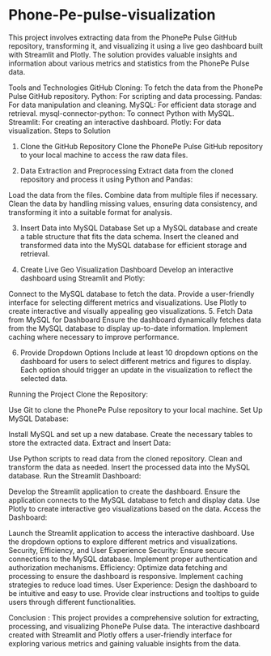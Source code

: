 # Phone-Pe-pulse-visualization
This project involves extracting data from the PhonePe Pulse GitHub repository, transforming it, and visualizing it using a live geo dashboard built with Streamlit and Plotly. The solution provides valuable insights and information about various metrics and statistics from the PhonePe Pulse data.

Tools and Technologies
GitHub Cloning: To fetch the data from the PhonePe Pulse GitHub repository.
Python: For scripting and data processing.
Pandas: For data manipulation and cleaning.
MySQL: For efficient data storage and retrieval.
mysql-connector-python: To connect Python with MySQL.
Streamlit: For creating an interactive dashboard.
Plotly: For data visualization.
Steps to Solution
1. Clone the GitHub Repository
Clone the PhonePe Pulse GitHub repository to your local machine to access the raw data files.

2. Data Extraction and Preprocessing
Extract data from the cloned repository and process it using Python and Pandas:

Load the data from the files.
Combine data from multiple files if necessary.
Clean the data by handling missing values, ensuring data consistency, and transforming it into a suitable format for analysis.

3. Insert Data into MySQL Database
Set up a MySQL database and create a table structure that fits the data schema. Insert the cleaned and transformed data into the MySQL database for efficient storage and retrieval.

4. Create Live Geo Visualization Dashboard
Develop an interactive dashboard using Streamlit and Plotly:

Connect to the MySQL database to fetch the data.
Provide a user-friendly interface for selecting different metrics and visualizations.
Use Plotly to create interactive and visually appealing geo visualizations.
5. Fetch Data from MySQL for Dashboard
Ensure the dashboard dynamically fetches data from the MySQL database to display up-to-date information. Implement caching where necessary to improve performance.

6. Provide Dropdown Options
Include at least 10 dropdown options on the dashboard for users to select different metrics and figures to display. Each option should trigger an update in the visualization to reflect the selected data.

Running the Project
Clone the Repository:

Use Git to clone the PhonePe Pulse repository to your local machine.
Set Up MySQL Database:

Install MySQL and set up a new database.
Create the necessary tables to store the extracted data.
Extract and Insert Data:

Use Python scripts to read data from the cloned repository.
Clean and transform the data as needed.
Insert the processed data into the MySQL database.
Run the Streamlit Dashboard:

Develop the Streamlit application to create the dashboard.
Ensure the application connects to the MySQL database to fetch and display data.
Use Plotly to create interactive geo visualizations based on the data.
Access the Dashboard:

Launch the Streamlit application to access the interactive dashboard.
Use the dropdown options to explore different metrics and visualizations.
Security, Efficiency, and User Experience
Security: Ensure secure connections to the MySQL database. Implement proper authentication and authorization mechanisms.
Efficiency: Optimize data fetching and processing to ensure the dashboard is responsive. Implement caching strategies to reduce load times.
User Experience: Design the dashboard to be intuitive and easy to use. Provide clear instructions and tooltips to guide users through different functionalities.

Conclusion :
This project provides a comprehensive solution for extracting, processing, and visualizing PhonePe Pulse data. The interactive dashboard created with Streamlit and Plotly offers a user-friendly interface for exploring various metrics and gaining valuable insights from the data.
